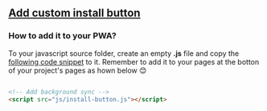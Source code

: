 ## [Add custom install button]()

### How to add it to your PWA?

To your javascript source folder, create an empty **.js** file and copy the [following code snippet](https://github.com/mayeedwin/pwafire/blob/master/bundle/install-button/src/install-button.js) to it. 
Remember to add it to your pages at the botton of your project's pages as hown below 😊 

```html

<!-- Add background sync -->
<script src="js/install-button.js"></script>

```

